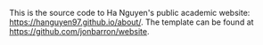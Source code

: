 This is the source code to Ha Nguyen's public academic website: https://hanguyen97.github.io/about/. The template can be found at https://github.com/jonbarron/website.
